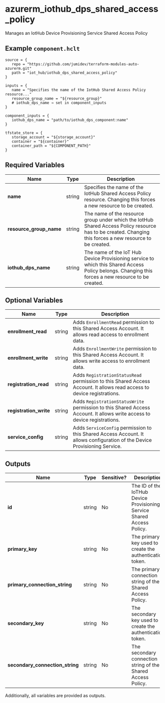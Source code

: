 # azurerm_iothub_dps_shared_access_policy

Manages an IotHub Device Provisioning Service Shared Access Policy

## Example `component.hclt`

```hcl
source = {
   repo = "https://github.com/jumidev/terraform-modules-auto-azurerm.git"   
   path = "iot_hub/iothub_dps_shared_access_policy"   
}

inputs = {
   name = "Specifies the name of the IotHub Shared Access Policy resource..."   
   resource_group_name = "${resource_group}"   
   # iothub_dps_name → set in component_inputs
}

component_inputs = {
   iothub_dps_name = "path/to/iothub_dps_component:name"   
}

tfstate_store = {
   storage_account = "${storage_account}"   
   container = "${container}"   
   container_path = "${COMPONENT_PATH}"   
}

```

## Required Variables

| Name | Type |  Description |
| ---- | --------- |  ----------- |
| **name** | string |  Specifies the name of the IotHub Shared Access Policy resource. Changing this forces a new resource to be created. | 
| **resource_group_name** | string |  The name of the resource group under which the IotHub Shared Access Policy resource has to be created. Changing this forces a new resource to be created. | 
| **iothub_dps_name** | string |  The name of the IoT Hub Device Provisioning service to which this Shared Access Policy belongs. Changing this forces a new resource to be created. | 

## Optional Variables

| Name | Type |  Description |
| ---- | --------- |  ----------- |
| **enrollment_read** | string |  Adds `EnrollmentRead` permission to this Shared Access Account. It allows read access to enrollment data. | 
| **enrollment_write** | string |  Adds `EnrollmentWrite` permission to this Shared Access Account. It allows write access to enrollment data. | 
| **registration_read** | string |  Adds `RegistrationStatusRead` permission to this Shared Access Account. It allows read access to device registrations. | 
| **registration_write** | string |  Adds `RegistrationStatusWrite` permission to this Shared Access Account. It allows write access to device registrations. | 
| **service_config** | string |  Adds `ServiceConfig` permission to this Shared Access Account. It allows configuration of the Device Provisioning Service. | 



## Outputs

| Name | Type | Sensitive? | Description |
| ---- | ---- | --------- | --------- |
| **id** | string | No  | The ID of the IoTHub Device Provisioning Service Shared Access Policy. | 
| **primary_key** | string | No  | The primary key used to create the authentication token. | 
| **primary_connection_string** | string | No  | The primary connection string of the Shared Access Policy. | 
| **secondary_key** | string | No  | The secondary key used to create the authentication token. | 
| **secondary_connection_string** | string | No  | The secondary connection string of the Shared Access Policy. | 

Additionally, all variables are provided as outputs.
